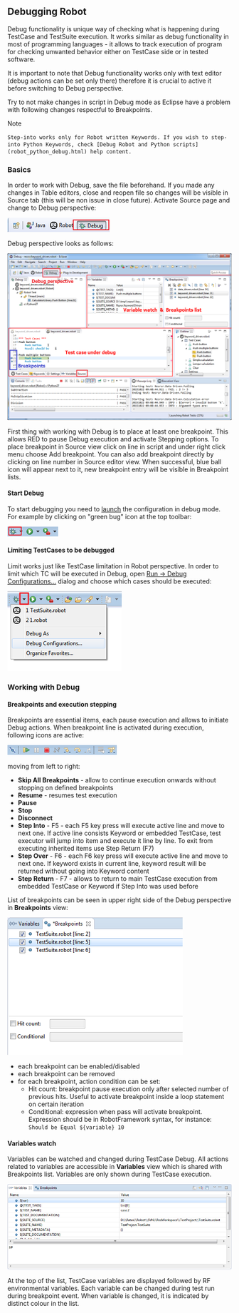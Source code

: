 ## Debugging Robot

Debug functionality is unique way of checking what is happening during
TestCase and TestSuite execution. It works similar as debug functionality in
most of programming languages - it allows to track execution of program for
checking unwanted behavior either on TestCase side or in tested software.

It is important to note that Debug functionality works only with text editor
(debug actions can be set only there) therefore it is crucial to active it
before switching to Debug perspective.

Try to not make changes in script in Debug mode as Eclipse have a problem with
following changes respectful to Breakpoints.

Note

    Step-into works only for Robot written Keywords. If you wish to step-into Python Keywords, check [Debug Robot and Python scripts](robot_python_debug.html) help content. 

### Basics

In order to work with Debug, save the file beforehand. If you made any changes
in Table editors, close and reopen file so changes will be visible in Source
tab (this will be non issue in close future). Activate Source page and change
to Debug perspective:

![](images/debug_1.png)

Debug perspective looks as follows:

![](images/debug_2.png)

First thing with working with Debug is to place at least one breakpoint. This
allows RED to pause Debug execution and activate Stepping options. To place
breakpoint in Source view click on line in script and under right click menu
choose Add breakpoint. You can also add breakpoint directly by clicking on
line number in Source editor view. When successful, blue ball icon will appear
next to it, new breakpoint entry will be visible in Breakpoint lists.

#### Start Debug

To start debugging you need to [launch](ui_elements.html) the configuration in
debug mode. For example by clicking on "green bug" icon at the top toolbar:

![](images/debug_3.png)

#### Limiting TestCases to be debugged

Limit works just like TestCase limitation in Robot perspective. In order to
limit which TC will be executed in Debug, open [ Run -> Debug
Configurations...](javascript:executeCommand\('org.eclipse.debug.ui.commands.OpenDebugConfigurations'\))
dialog and choose which cases should be executed:

![](images/debug_4.png)

### Working with Debug

#### Breakpoints and execution stepping

Breakpoints are essential items, each pause execution and allows to initiate
Debug actions. When breakpoint line is activated during execution, following
icons are active:

![](images/debug_5.png)

moving from left to right:

  * **Skip All Breakpoints** \- allow to continue execution onwards without stopping on defined breakpoints
  * **Resume** \- resumes test execution
  * **Pause**
  * **Stop**
  * **Disconnect**
  * **Step Into** \- F5 \- each F5 key press will execute active line and move to next one. If active line consists Keyword or embedded TestCase, test executor will jump into item and execute it line by line. To exit from executing inherited items use Step Return (F7)
  * **Step Over** \- F6 \- each F6 key press will execute active line and move to next one. If keyword exists in current line, keyword result will be returned without going into Keyword content
  * **Step Return** \- F7 \- allows to return to main TestCase execution from embedded TestCase or Keyword if Step Into was used before

List of breakpoints can be seen in upper right side of the Debug perspective
in **Breakpoints** view:

![](images/debug_breakpoints.png)

  * each breakpoint can be enabled/disabled
  * each breakpoint can be removed
  * for each breakpoint, action condition can be set: 
    * Hit count: breakpoint pause execution only after selected number of previous hits. Useful to activate breakpoint inside a loop statement on certain iteration
    * Conditional: expression when pass will activate breakpoint. Expression should be in RobotFramework syntax, for instance: `Should be Equal ${variable} 10`

#### Variables watch

Variables can be watched and changed during TestCase Debug. All actions
related to variables are accessible in **Variables** view which is shared with
Breakpoints list. Variables are only shown during TestCase execution.

![](images/debug_variables.png)

At the top of the list, TestCase variables are displayed followed by RF
environmental variables. Each variable can be changed during test run during
breakpoint event. When variable is changed, it is indicated by distinct colour
in the list.

